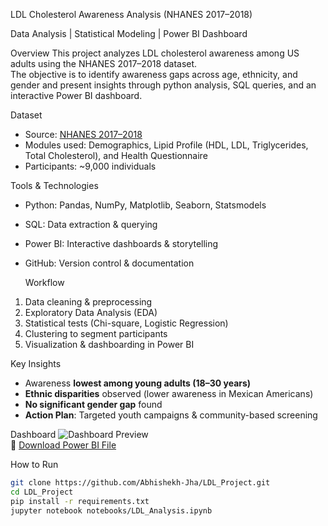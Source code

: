 LDL Cholesterol Awareness Analysis (NHANES 2017–2018)

Data Analysis |  Statistical Modeling |  Power BI Dashboard

 Overview
This project analyzes LDL cholesterol awareness among US adults using the NHANES 2017–2018 dataset.  
The objective is to identify awareness gaps across age, ethnicity, and gender and present insights through python analysis, SQL queries, and an interactive Power BI dashboard.

Dataset
- Source: [NHANES 2017–2018](https://wwwn.cdc.gov/nchs/nhanes/)  
- Modules used: Demographics, Lipid Profile (HDL, LDL, Triglycerides, Total Cholesterol), and Health Questionnaire  
- Participants: ~9,000 individuals  

 Tools & Technologies
- Python: Pandas, NumPy, Matplotlib, Seaborn, Statsmodels  
- SQL: Data extraction & querying  
- Power BI: Interactive dashboards & storytelling  
- GitHub: Version control & documentation  

  Workflow
1. Data cleaning & preprocessing  
2. Exploratory Data Analysis (EDA)  
3. Statistical tests (Chi-square, Logistic Regression)  
4. Clustering to segment participants  
5. Visualization & dashboarding in Power BI  

 Key Insights
- Awareness **lowest among young adults (18–30 years)**  
- **Ethnic disparities** observed (lower awareness in Mexican Americans)  
- **No significant gender gap** found  
- **Action Plan**: Targeted youth campaigns & community-based screening  

 Dashboard
![Dashboard Preview](./dashboard/dashboard_preview.png)  
🔗 [Download Power BI File](./dashboard/LDL_Project.pbix)

 How to Run
```bash
git clone https://github.com/Abhishekh-Jha/LDL_Project.git
cd LDL_Project
pip install -r requirements.txt
jupyter notebook notebooks/LDL_Analysis.ipynb
